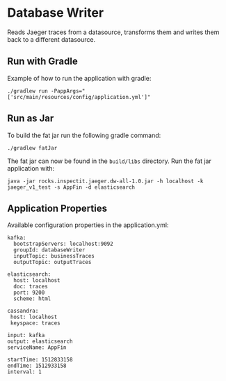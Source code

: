 # Database Writer

Reads Jaeger traces from a datasource, transforms them and writes them back to a different datasource.

## Run with Gradle 
Example of how to run the application with gradle:

`./gradlew run -PappArgs="['src/main/resources/config/application.yml']"`

## Run as Jar

To build the fat jar run the following gradle command:

`./gradlew fatJar `

The fat jar can now be found in the `build/libs` directory.
Run the fat jar application with:

`java -jar rocks.inspectit.jaeger.dw-all-1.0.jar -h localhost -k jaeger_v1_test -s AppFin -d elasticsearch`

## Application Properties

Available configuration properties in the application.yml:
```
kafka:
  bootstrapServers: localhost:9092
  groupId: databaseWriter
  inputTopic: businessTraces
  outputTopic: outputTraces

elasticsearch:
  host: localhost
  doc: traces
  port: 9200
  scheme: html

cassandra:
 host: localhost
 keyspace: traces

input: kafka
output: elasticsearch
serviceName: AppFin

startTime: 1512833158
endTime: 1512933158
interval: 1
```